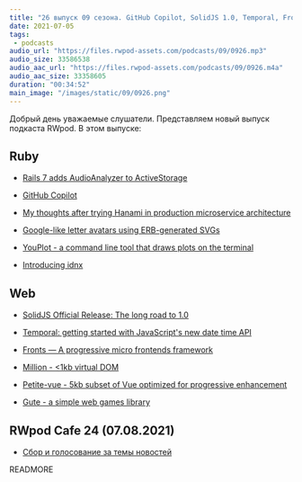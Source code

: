 ```yaml
---
title: "26 выпуск 09 сезона. GitHub Copilot, SolidJS 1.0, Temporal, Fronts, YouPlot, Million, Petite-vue, Gute и прочее"
date: 2021-07-05
tags:
 - podcasts
audio_url: "https://files.rwpod-assets.com/podcasts/09/0926.mp3"
audio_size: 33586538
audio_aac_url: "https://files.rwpod-assets.com/podcasts/09/0926.m4a"
audio_aac_size: 33358605
duration: "00:34:52"
main_image: "/images/static/09/0926.png"
---
```


Добрый день уважаемые слушатели. Представляем новый выпуск подкаста RWpod. В этом выпуске:

## Ruby

 - [Rails 7 adds AudioAnalyzer to ActiveStorage](https://blog.saeloun.com/2021/06/30/rails-7-adds-audio-analyzer-to-active-storage)
 - [GitHub Copilot](https://copilot.github.com/)
 - [My thoughts after trying Hanami in production microservice architecture](https://www.useo.pl/blog/2021/07/trying-hanami-in-microservices)


 - [Google-like letter avatars using ERB-generated SVGs](https://kukicola.io/posts/creating-google-like-letter-avatars-using-erb-generated-svgs/)
 - [YouPlot - a command line tool that draws plots on the terminal](https://github.com/red-data-tools/YouPlot)
 - [Introducing idnx](https://honeyryderchuck.gitlab.io/httpx/2021/06/11/introducing-idnx.html)

## Web

 - [SolidJS Official Release: The long road to 1.0](https://dev.to/ryansolid/solidjs-official-release-the-long-road-to-1-0-4ldd)
 - [Temporal: getting started with JavaScript's new date time API](https://2ality.com/2021/06/temporal-api.html)
 - [Fronts — A progressive micro frontends framework](https://unadlib.medium.com/fronts-a-progressive-micro-frontends-framework-815387b162e1)


 - [Million - &lt;1kb virtual DOM](https://million.js.org/)
 - [Petite-vue - 5kb subset of Vue optimized for progressive enhancement](https://github.com/vuejs/petite-vue)
 - [Gute - a simple web games library](https://github.com/kevglass/gute/)

## RWpod Cafe 24 (07.08.2021)

 - [Сбор и голосование за темы новостей](https://github.com/rwpod/cafe-discussions/discussions/9)


READMORE
